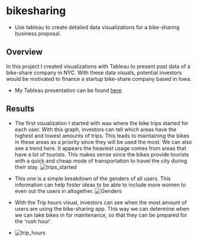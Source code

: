# bikesharing
* Use tableau to create detailed data visualizations for a bike-sharing business proposal.

## Overview
In this project I created visualizations with Tableau to present past data of a bike-share company in NYC. With these data visuals, potential investors would be motivated to finance a startup bike-share company based in Iowa.

* My Tableau presentation can be found [here](https://public.tableau.com/app/profile/marco7241/viz/CitibikeAnalysis_16716858522550/Story1).

## Results
* The first visualization I started with was where the bike trips started for each user. With this graph, investors can tell which areas have the highest and lowest amounts of trips. This leads to maintaining the bikes in these areas as a priority since they will be used the most. We can also see a trend here. It appears the heaviest usage comes from areas that have a lot of tourists. This makes sense since the bikes provide tourists with a quick and cheap mode of transportation to travel the city during their stay.
![trips_started](https://user-images.githubusercontent.com/112291075/209198160-7f052339-c752-4bfb-96eb-15677b44bb8b.PNG)

* This one is a simple breakdown of the genders of all users. This information can help foster ideas to be able to include more women to even out the users in altogether.
![Genders](https://user-images.githubusercontent.com/112291075/209200057-068f90f1-26ff-49b1-b76b-b57d52427329.PNG)

* With the Trip hours visual, investors can see when the most amount of users are using the bike-sharing app. This way we can determine when we can take bikes in for maintenance, so that they can be prepared for the 'rush hour'.
* ![trip_hours](https://user-images.githubusercontent.com/112291075/209200544-f31b6ff6-6088-4103-b506-454192b33b68.PNG)
